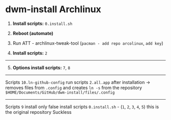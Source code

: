 # dwm-install Archlinux

1. **Install scripts:** `0.install.sh`

2. **Reboot (automate)**

3. Run ATT - archlinux-tweak-tool (`pacman - add repo arcolinux`, `add key`)

4. **Install scripts:** `2`

---

5. **Options install scripts:** `7`, `8`

---

Scripts `10.ln-github-config` run scripts `2.all.app` after installation -> removes files from `.config` and creates `ln -s` from the repository `$HOME/Documents/GitHub/dwm-install/files/.config`

---

Scripts `9` install only false install scripts `0.install.sh` - (`1`, `2`, `3`, `4`, `5`)
this is the original repository Suckless

 
